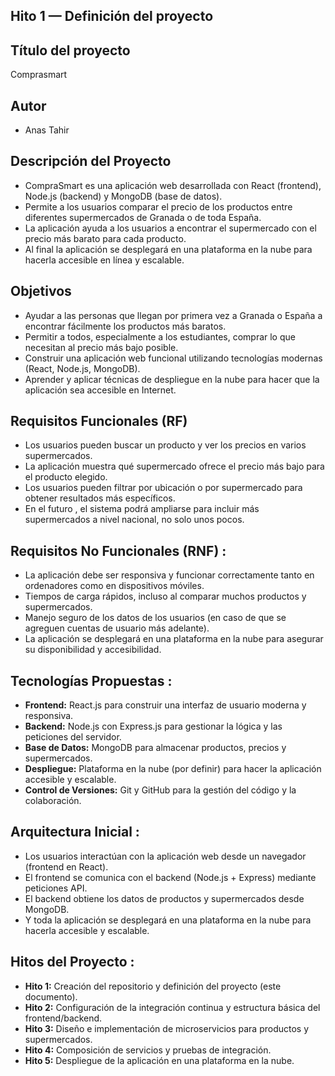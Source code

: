 ## Hito 1 — Definición del proyecto

## Título del proyecto
Comprasmart

## Autor
- Anas Tahir

## Descripción del Proyecto
- CompraSmart es una aplicación web desarrollada con React (frontend), Node.js (backend) y MongoDB (base de datos).
- Permite a los usuarios comparar el precio de los productos entre diferentes supermercados de Granada o de toda España.
- La aplicación ayuda a los usuarios a encontrar el supermercado con el precio más barato para cada producto.
- Al final la aplicación se desplegará en una plataforma en la nube para hacerla accesible en línea y escalable.


## Objetivos
- Ayudar a las personas que llegan por primera vez a Granada o España a encontrar fácilmente los productos más baratos.
- Permitir a todos, especialmente a los estudiantes, comprar lo que necesitan al precio más bajo posible.
- Construir una aplicación web funcional utilizando tecnologías modernas (React, Node.js, MongoDB).
- Aprender y aplicar técnicas de despliegue en la nube para hacer que la aplicación sea accesible en Internet.

## Requisitos Funcionales (RF)
- Los usuarios pueden buscar un producto y ver los precios en varios supermercados.
- La aplicación muestra qué supermercado ofrece el precio más bajo para el producto elegido.
- Los usuarios pueden filtrar por ubicación o por supermercado para obtener resultados más específicos.
- En el futuro , el sistema podrá ampliarse para incluir más supermercados a nivel nacional, no solo unos pocos.

## Requisitos No Funcionales (RNF) :
- La aplicación debe ser responsiva y funcionar correctamente tanto en ordenadores como en dispositivos móviles.
- Tiempos de carga rápidos, incluso al comparar muchos productos y supermercados.
- Manejo seguro de los datos de los usuarios (en caso de que se agreguen cuentas de usuario más adelante).
- La aplicación se desplegará en una plataforma en la nube para asegurar su disponibilidad y accesibilidad.

## Tecnologías Propuestas :
- **Frontend:** React.js para construir una interfaz de usuario moderna y responsiva.  
- **Backend:** Node.js con Express.js para gestionar la lógica y las peticiones del servidor.  
- **Base de Datos:** MongoDB para almacenar productos, precios y supermercados.  
- **Despliegue:** Plataforma en la nube (por definir) para hacer la aplicación accesible y escalable.  
- **Control de Versiones:** Git y GitHub para la gestión del código y la colaboración.  

## Arquitectura Inicial :
- Los usuarios interactúan con la aplicación web desde un navegador (frontend en React).  
- El frontend se comunica con el backend (Node.js + Express) mediante peticiones API.  
- El backend obtiene los datos de productos y supermercados desde MongoDB.  
- Y toda la aplicación se desplegará en una plataforma en la nube para hacerla accesible y escalable.  

## Hitos del Proyecto :
- **Hito 1:** Creación del repositorio y definición del proyecto (este documento).  
- **Hito 2:** Configuración de la integración continua y estructura básica del frontend/backend.  
- **Hito 3:** Diseño e implementación de microservicios para productos y supermercados.  
- **Hito 4:** Composición de servicios y pruebas de integración.  
- **Hito 5:** Despliegue de la aplicación en una plataforma en la nube.


